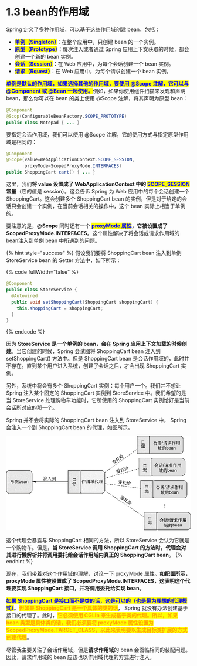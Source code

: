 # 1.3 bean的作用域

Spring 定义了多种作用域，可以基于这些作用域创建 bean，包括：

* <mark style="color:blue;">**单例（Singleton）**</mark>：在整个应用中，只创建 bean 的一个实例。
* <mark style="color:blue;">**原型（Prototype）**</mark>：每次注入或者通过 Spring 应用上下文获取的时候，都会创建一个新的 bean 实例。
* <mark style="color:blue;">**会话（Session）**</mark>：在 Web 应用中，为每个会话创建一个 bean 实例。
* <mark style="color:blue;">**请求（Rquest）**</mark>：在 Web 应用中，为每个请求创建一个 bean 实例。

<mark style="color:blue;">**单例是默认的作用域，如果选择其他的作用域，要使用 @Scope 注解，它可以与 @Component 或 @Bean 一起使用。**</mark>例如，如果你使用组件扫描来发现和声明 bean，那么你可以在 bean 的类上使用 @Scope 注解，将其声明为原型 bean：

```java
@Component
@Scop(ConfigurableBeanFactory.SCOPE_PROTOTYPE)
public class Notepad { ... }
```

要指定会话作用域，我们可以使用 @Scope 注解，它的使用方式与指定原型作用域是相同的：

```java
@Component
@Scope(value=WebApplicationContext.SCOPE_SESSION,
       proxyMode=ScopedProxyMode.INTERFACES)
public ShoppingCart cart() { ... }
```

这里，我们**将 value 设置成了 WebApplicationContext 中的 **<mark style="color:blue;">**SCOPE\_SESSION**</mark>** 常量**（它的值是 session）。这会告诉 Spring 为 Web 应用中的每个会话创建一个 ShoppingCart。这会创建多个 ShoppingCart bean 的实例，但是对于给定的会话只会创建一个实例，在当前会话相关的操作中，这个 bean 实际上相当于单例的。

要注意的是，**@Scope** 同时还有一个 <mark style="color:blue;">**proxyMode 属性**</mark>**，它被设置成了 ScopedProxyMode.INTERFACES**。这个属性解决了将会话或请求作用域的 bean注入到单例 bean 中所遇到的问题。

{% hint style="success" %}
假设我们要将 ShoppingCart bean 注入到单例 StoreService bean 的 Setter 方法中，如下所示：

{% code fullWidth="false" %}
```java
@Component
public class StoreService {
  @Autowired
  public void setShoppingCart(ShoppingCart shoppingCart) {
    this.shoppingCart = shoppingCart;
  }
}
```
{% endcode %}

因为 **StoreService 是一个单例的 bean，会在 Spring 应用上下文加载的时候创建**。当它创建的时候，Spring 会试图将 ShoppingCart bean 注入到 setShoppingCart() 方法中。但是 ShoppingCart bean 是会话作用域的，此时并不存在。直到某个用户进入系统，创建了会话之后，才会出现 ShoppingCart 实例。

另外，系统中将会有多个 ShoppingCart 实例：每个用户一个。我们并不想让 Spring 注入某个固定的 ShoppingCart 实例到 StoreService 中。我们希望的是当 StoreService 处理购物车功能时，它所使用的 ShoppingCart 实例恰好是当前会话所对应的那一个。

Spring 并不会将实际的 ShoppingCart bean 注入到 StoreService 中， Spring 会注入一个到 ShoppingCart bean 的代理，如图所示。

<img src="../../../.gitbook/assets/会话作用域.jpg" alt="" data-size="original">

这个代理会暴露与 ShoppingCart 相同的方法，所以 StoreService 会认为它就是一个购物车。但是，**当 StoreService 调用 ShoppingCart 的方法时，代理会对其进行懒解析并将调用委托给会话作用域内真正的 ShoppingCart bean**。
{% endhint %}

现在，我们带着对这个作用域的理解，讨论一下 proxyMode 属性。**如配置所示，proxyMode 属性被设置成了 ScopedProxyMode.INTERFACES，这表明这个代理要实现 ShoppingCart 接口，并将调用委托给实现 bean。**

<mark style="color:blue;">**如果 ShoppingCart 是接口而不是类的话，这是可以的（也是最为理想的代理模式）**</mark>。<mark style="color:orange;">**但如果 ShoppingCart 是一个具体的类的话**</mark>， Spring 就没有办法创建基于接口的代理了。此时，<mark style="color:orange;">**它必须使用 CGLib 来生成基于类的代理。所以，如果 bean 类型是具体类的话，我们必须要将 proxyMode 属性设置为 ScopedProxyMode.TARGET\_CLASS，以此来表明要以生成目标类扩展的方式创建代理**</mark>。

尽管我主要关注了会话作用域，但是**请求作用域**的 bean 会面临相同的装配问题。因此，请求作用域的 bean 应该也以作用域代理的方式进行注入。
